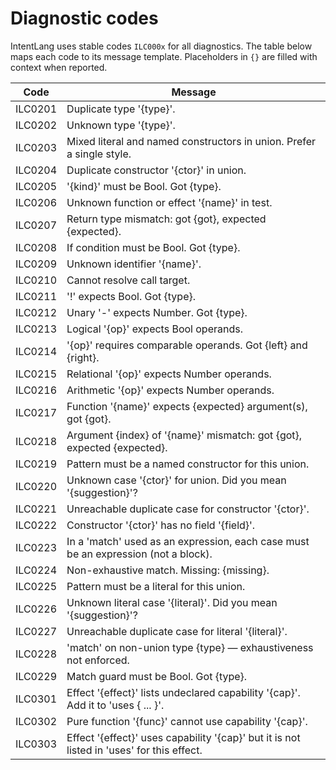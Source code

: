 # Diagnostic codes

IntentLang uses stable codes `ILC000x` for all diagnostics. The table below maps each code to its message template. Placeholders in `{}` are filled with context when reported.

| Code    | Message                                                                                   |
| ------- | ----------------------------------------------------------------------------------------- |
| ILC0201 | Duplicate type '{type}'.                                                                  |
| ILC0202 | Unknown type '{type}'.                                                                    |
| ILC0203 | Mixed literal and named constructors in union. Prefer a single style.                     |
| ILC0204 | Duplicate constructor '{ctor}' in union.                                                  |
| ILC0205 | '{kind}' must be Bool. Got {type}.                                                        |
| ILC0206 | Unknown function or effect '{name}' in test.                                              |
| ILC0207 | Return type mismatch: got {got}, expected {expected}.                                     |
| ILC0208 | If condition must be Bool. Got {type}.                                                    |
| ILC0209 | Unknown identifier '{name}'.                                                              |
| ILC0210 | Cannot resolve call target.                                                               |
| ILC0211 | '!' expects Bool. Got {type}.                                                             |
| ILC0212 | Unary '-' expects Number. Got {type}.                                                     |
| ILC0213 | Logical '{op}' expects Bool operands.                                                     |
| ILC0214 | '{op}' requires comparable operands. Got {left} and {right}.                              |
| ILC0215 | Relational '{op}' expects Number operands.                                                |
| ILC0216 | Arithmetic '{op}' expects Number operands.                                                |
| ILC0217 | Function '{name}' expects {expected} argument(s), got {got}.                              |
| ILC0218 | Argument {index} of '{name}' mismatch: got {got}, expected {expected}.                    |
| ILC0219 | Pattern must be a named constructor for this union.                                       |
| ILC0220 | Unknown case '{ctor}' for union. Did you mean '{suggestion}'?                             |
| ILC0221 | Unreachable duplicate case for constructor '{ctor}'.                                      |
| ILC0222 | Constructor '{ctor}' has no field '{field}'.                                              |
| ILC0223 | In a 'match' used as an expression, each case must be an expression (not a block).        |
| ILC0224 | Non-exhaustive match. Missing: {missing}.                                                 |
| ILC0225 | Pattern must be a literal for this union.                                                 |
| ILC0226 | Unknown literal case '{literal}'. Did you mean '{suggestion}'?                            |
| ILC0227 | Unreachable duplicate case for literal '{literal}'.                                       |
| ILC0228 | 'match' on non-union type {type} — exhaustiveness not enforced.                           |
| ILC0229 | Match guard must be Bool. Got {type}.                                                     |
| ILC0301 | Effect '{effect}' lists undeclared capability '{cap}'. Add it to 'uses { ... }'.          |
| ILC0302 | Pure function '{func}' cannot use capability '{cap}'.                                     |
| ILC0303 | Effect '{effect}' uses capability '{cap}' but it is not listed in 'uses' for this effect. |
